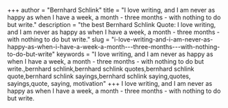 +++
author = "Bernhard Schlink"
title = "I love writing, and I am never as happy as when I have a week, a month - three months - with nothing to do but write."
description = "the best Bernhard Schlink Quote: I love writing, and I am never as happy as when I have a week, a month - three months - with nothing to do but write."
slug = "i-love-writing-and-i-am-never-as-happy-as-when-i-have-a-week-a-month---three-months---with-nothing-to-do-but-write"
keywords = "I love writing, and I am never as happy as when I have a week, a month - three months - with nothing to do but write.,bernhard schlink,bernhard schlink quotes,bernhard schlink quote,bernhard schlink sayings,bernhard schlink saying,quotes, sayings,quote, saying, motivation"
+++
I love writing, and I am never as happy as when I have a week, a month - three months - with nothing to do but write.
